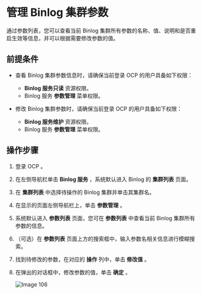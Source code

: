# 管理 Binlog 集群参数

通过参数列表，您可以查看当前 Binlog 集群所有参数的名称、值、说明和是否重启生效等信息，并可以根据需要修改参数的值。

## 前提条件

* 查看 Binlog 集群参数信息时，请确保当前登录 OCP 的用户具备如下权限：

  * **Binlog 服务只读** 资源权限。
  * Binlog 服务 **参数管理** 菜单权限。

* 修改 Binlog 集群参数时，请确保当前登录 OCP 的用户具备如下权限：

  * **Binlog 服务维护** 资源权限。
  * Binlog 服务 **参数管理** 菜单权限。

## 操作步骤

1. 登录 OCP 。

2. 在左侧导航栏单击 **Binlog 服务** ，系统默认进入 Binlog 的 **集群列表** 页面。

3. 在 **集群列表** 中选择待操作的 Binlog 集群并单击其集群名。

4. 在显示的页面左侧导航栏上，单击 **参数管理** 。

5. 系统默认进入 **参数列表** 页面，您可在 **参数列表** 中查看当前 Binlog 集群所有参数的信息。

6. （可选）在 **参数列表** 页面上方的搜索框中，输入参数名相关信息进行模糊搜索。

7. 找到待修改的参数，在对应的 **操作** 列中，单击 **修改值** 。

8. 在弹出的对话框中，修改参数的值，单击 **确定** 。

   ![Image 106](https://obbusiness-private.oss-cn-shanghai.aliyuncs.com/doc/img/ocp/432/binlog%E9%9B%86%E7%BE%A4%E5%8F%82%E6%95%B0.png)
